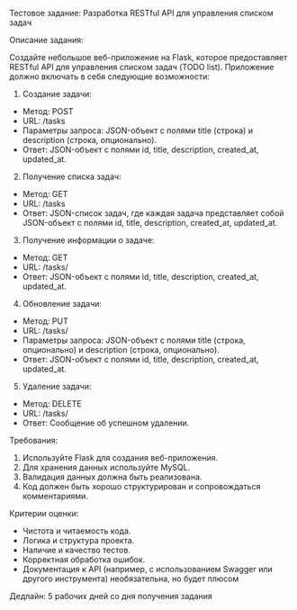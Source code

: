 Тестовое задание: Разработка RESTful API для управления списком задач

Описание задания:

Создайте небольшое веб-приложение на Flask, которое предоставляет RESTful API для управления списком задач (TODO list). Приложение должно включать в себя следующие возможности:

1. Создание задачи:
- Метод: POST
- URL: /tasks
- Параметры запроса: JSON-объект с полями title (строка) и description (строка, опционально).
- Ответ: JSON-объект с полями id, title, description, created_at, updated_at.

2. Получение списка задач:
- Метод: GET
- URL: /tasks
- Ответ: JSON-список задач, где каждая задача представляет собой JSON-объект с полями id, title, description, created_at, updated_at.

3. Получение информации о задаче:
- Метод: GET
- URL: /tasks/<id>
- Ответ: JSON-объект с полями id, title, description, created_at, updated_at.

4. Обновление задачи:
- Метод: PUT
- URL: /tasks/<id>
- Параметры запроса: JSON-объект с полями title (строка, опционально) и description (строка, опционально).
- Ответ: JSON-объект с полями id, title, description, created_at, updated_at.

5. Удаление задачи:
- Метод: DELETE
- URL: /tasks/<id>
- Ответ: Сообщение об успешном удалении.


Требования:
1. Используйте Flask для создания веб-приложения.
2. Для хранения данных используйте MySQL.
3. Валидация данных должна быть реализована.
4. Код должен быть хорошо структурирован и сопровождаться комментариями.

Критерии оценки:
- Чистота и читаемость кода.
- Логика и структура проекта.
- Наличие и качество тестов.
- Корректная обработка ошибок.
- Документация к API (например, с использованием Swagger или другого инструмента) необязательна, но будет плюсом

Дедлайн:
5 рабочих дней со дня получения задания